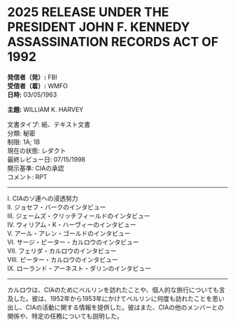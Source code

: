 # 2025 RELEASE UNDER THE PRESIDENT JOHN F. KENNEDY ASSASSINATION RECORDS ACT OF 1992

**発信者（発）:** FBI  
**受信者（着）:** WMFO  
**日時:** 03/05/1963  

**主題:** WILLIAM K. HARVEY

文書タイプ: 紙、テキスト文書  
分類: 秘密  
制限: 1A; 1B  
現在の状態: レダクト  
最終レビュー日: 07/15/1998  
開示基準: CIAの承認  
コメント: RPT  

---

I. CIAのソ連への浸透努力  
II. ジョセフ・バークのインタビュー  
III. ジェームズ・クリッチフィールドのインタビュー  
IV. ウィリアム・K・ハーヴィーのインタビュー  
V. アール・アレン・ゴールドのインタビュー  
VI. サージ・ピーター・カルロウのインタビュー  
VII. フェリダ・カルロウのインタビュー  
VIII. ピーター・カルロウのインタビュー  
IX. ローランド・アーネスト・ダリンのインタビュー  

---

カルロウは、CIAのためにベルリンを訪れたことや、個人的な旅行についても言及した。彼は、1952年から1953年にかけてベルリンに何度も訪れたことを思い出し、CIAの活動に関する情報を提供した。彼はまた、CIAの他のメンバーとの関係や、特定の任務についても説明した。